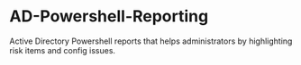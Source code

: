 # AD-Powershell-Reporting
Active Directory Powershell reports that helps administrators by highlighting risk items and config issues. 
